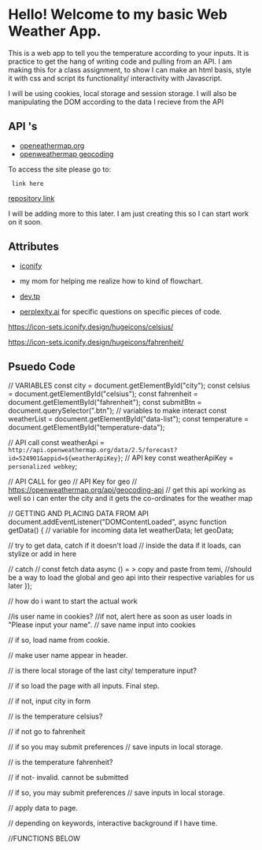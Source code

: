 # Hello! Welcome to my basic Web Weather App.

This is a web app to tell you the temperature according to your inputs. It is practice to get the hang of writing code and pulling from an API. I am making this for a class assignment, to show I can make an html basis, style it with css and script its functionality/ interactivity with Javascript.

I will be using cookies, local storage and session storage. I will also be manipulating the DOM according to the data I recieve from the API

## API 's

- [openeathermap.org](https://openweathermap.org)
- [openweathermap geocoding](https://openweathermap.org/api/geocoding-api)

To access the site please go to:

```
 link here
```

[repository link](https://github.com/Felisong/cpnt262-api-project.git)

I will be adding more to this later. I am just creating this so I can start work on it soon.

## Attributes

- [iconify](https://icon-sets.iconify.design/?query=celsius)

- my mom for helping me realize how to kind of flowchart.

- [dev.tp](https://dev.to/alexmercedcoder/making-multiple-api-calls-in-javascript-kip)

- [perplexity.ai](https://www.perplexity.ai) for specific questions on specific pieces of code.

https://icon-sets.iconify.design/hugeicons/celsius/

https://icon-sets.iconify.design/hugeicons/fahrenheit/

## Psuedo Code

// VARIABLES
const city = document.getElementById("city");
const celsius = document.getElementById("celsius");
const fahrenheit = document.getElementById("fahrenheit");
const submitBtn = document.querySelector(".btn");
// variables to make interact
const weatherList = document.getElementById("data-list");
const temperature = document.getElementById("temperature-data");

// API call
const weatherApi = `http://api.openweathermap.org/data/2.5/forecast?id=524901&appid=${weatherApiKey}`;
// API key
const weatherApiKey = `personalized webkey`;

// API CALL for geo
// API Key for geo
// https://openweathermap.org/api/geocoding-api
// get this api working as well so i can enter the city and it gets the co-ordinates for the weather map

// GETTING AND PLACING DATA FROM API
document.addEventListener("DOMContentLoaded", async function getData() {
// variable for incoming data
let weatherData;
let geoData;

// try to get data, catch if it doesn't load
// inside the data if it loads, can stylize or add in here

// catch
// const fetch data async () = > copy and paste from temi,
//should be a way to load the global and geo api into their respective variables for us later
});

// how do i want to start the actual work

//is user name in cookies?
//if not, alert here as soon as user loads in "Please input your name".
// save name input into cookies

// if so, load name from cookie.

// make user name appear in header.

// is there local storage of the last city/ temperature input?

// if so load the page with all inputs. Final step.

// if not, input city in form

// is the temperature celsius?

// if not go to fahrenheit

// if so you may submit preferences
// save inputs in local storage.

// is the temperature fahrenheit?

// if not- invalid. cannot be submitted

// if so, you may submit preferences
// save inputs in local storage.

// apply data to page.

// depending on keywords, interactive background if I have time.

//FUNCTIONS BELOW
